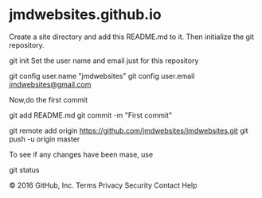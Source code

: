 # jmdwebsites.github.io

Create a site directory and add this README.md to it. Then initialize the git repository.

  git init
  Set the user name and email just for this repository

  git config user.name "jmdwebsites"
  git config user.email jmdwebsites@gmail.com

Now,do the first commit

  git add README.md
  git commit -m "First commit"

  git remote add origin https://github.com/jmdwebsites/jmdwebsites.git
  git push -u origin master

To see if any changes have been mase, use

  git status

© 2016 GitHub, Inc. Terms Privacy Security Contact Help
